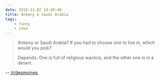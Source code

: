 ```yaml
---
date: 2018-11-02 19:49:48
title: Ankeny & Saudi Arabia
tags:
    - funny
    - iowa
---
```


> Ankeny or Saudi Arabia? If you had to choose one to live in, which would you pick?
> 
> Depends. One is full of religious wackos, and the other one is in a desert.

-- [/r/desmoines](https://www.reddit.com/r/desmoines/comments/9tn6h9/ankeny_or_saudi_arabia/)